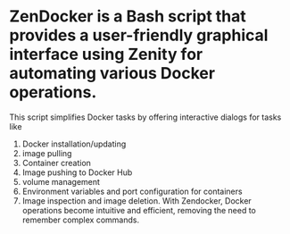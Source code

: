 # ZenDocker is a Bash script that provides a user-friendly graphical interface using Zenity for automating various Docker operations. 
This script simplifies Docker tasks by offering interactive dialogs for tasks like 
1. Docker installation/updating
2. image pulling
3. Container creation
4. Image pushing to Docker Hub
5. volume management 
6. Environment variables and port configuration for containers
7. Image inspection and image deletion. 
With Zendocker, Docker operations become intuitive and efficient, removing the need to remember complex commands.

